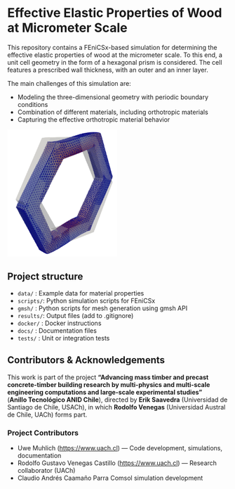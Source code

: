 # Effective Elastic Properties of Wood at Micrometer Scale

This repository contains a FEniCSx-based simulation for determining the effective elastic properties of wood at the micrometer scale. To this end, a unit cell geometry in the form of a hexagonal prism is considered. The cell features a prescribed wall thickness, with an outer  and an inner layer.

The main challenges of this simulation are:

- Modeling the three-dimensional geometry with periodic boundary conditions
- Combination of different materials, including orthotropic materials 
- Capturing the effective  orthotropic material behavior

<img src="./docs/images/total_disp_case_5.png"
     alt="Hexagonal Prism Unit Cell"
     width="250"/>


## Project structure

- `data/`   : Example data for material properties
- `scripts/`: Python simulation scripts for FEniCSx 
- `gmsh/`   : Python scripts for mesh generation using gmsh API
- `results/`: Output files (add to .gitignore)
- `docker/` : Docker instructions
- `docs/`   : Documentation files
- `tests/`  : Unit or integration tests

## Contributors & Acknowledgements

This work is part of the project **“Advancing mass timber and precast concrete-timber building research by multi-physics and multi-scale engineering computations and large-scale experimental studies”**  
(**Anillo Tecnológico ANID Chile**), directed by **Erik Saavedra** (Universidad de Santiago de Chile, USACh), in which **Rodolfo Venegas** (Universidad Austral de Chile, UACh) forms part.

### Project Contributors

- Uwe Muhlich (https://www.uach.cl) — Code development, simulations, documentation
- Rodolfo Gustavo Venegas Castillo  (https://www.uach.cl) — Research collaborator (UACh)
- Claudio Andrés Caamaño Parra  Comsol simulation development 
